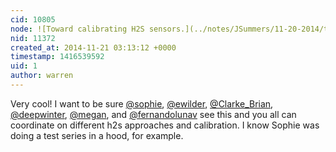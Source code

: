 ```yaml
---
cid: 10805
node: ![Toward calibrating H2S sensors.](../notes/JSummers/11-20-2014/toward-calibrating-h2s-sensors)
nid: 11372
created_at: 2014-11-21 03:13:12 +0000
timestamp: 1416539592
uid: 1
author: warren
---
```


Very cool! I want to be sure [@sophie](/profile/sophie), [@ewilder](/profile/ewilder), [@Clarke_Brian](/profile/Clarke_Brian), [@deepwinter](/profile/deepwinter), [@megan](/profile/megan), and [@fernandolunav](/profile/fernandolunav) see this and you all can coordinate on different h2s approaches and calibration. I know Sophie was doing a test series in a hood, for example. 
